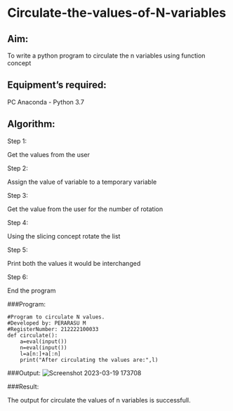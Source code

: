 # Circulate-the-values-of-N-variables
## Aim:
To write a python program to circulate the n variables using function concept
## Equipment’s required:
PC
Anaconda - Python 3.7
## Algorithm: 
Step 1:

Get the values from the user

Step 2:

Assign the value of variable to a temporary variable

Step 3:

Get the value from the user for the number of rotation

Step 4:

Using the slicing concept rotate the list

Step 5:

Print both the values it would be interchanged

Step 6:

End the program

###Program:
```
#Program to circulate N values.
#Developed by: PERARASU M
#RegisterNumber: 212222100033
def circulate():
    a=eval(input())
    n=eval(input())
    l=a[n:]+a[:n]
    print("After circulating the values are:",l)
```   


###Output:
![Screenshot 2023-03-19 173708](https://user-images.githubusercontent.com/118348589/226174201-598335d2-07a1-481b-92f5-f31f08d45fe7.png)



###Result:

The output for circulate the values of n variables is successfull.

